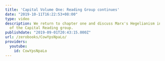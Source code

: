 ```yaml
---
title: 'Capital Volume One: Reading Group continues'
date: "2019-10-11T16:22:53+08:00"
type: video
description: We return to chapter one and discuss Marx's Hegelianism in this continuation
  of the Capital Reading group.
publishdate: "2019-09-01T20:43:15.000Z"
url: /zerobooks/CowYpsNpaLo/
providers:
  youtube:
    id: CowYpsNpaLo
---
```


